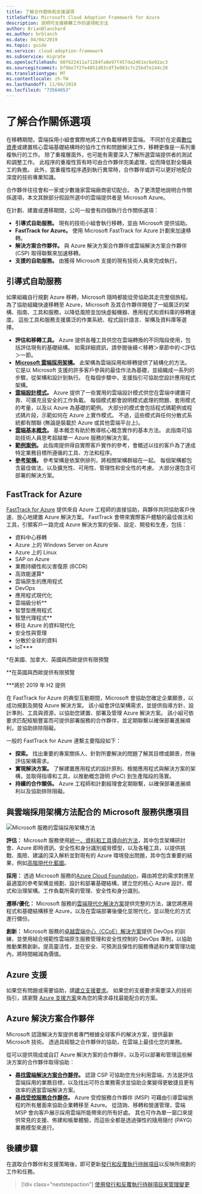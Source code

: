 ```yaml
---
title: 了解合作關係和支援選項
titleSuffix: Microsoft Cloud Adoption Framework for Azure
description: 說明可支援移轉工作的選項和方法
author: BrianBlanchard
ms.author: brblanch
ms.date: 04/04/2019
ms.topic: guide
ms.service: cloud-adoption-framework
ms.subservice: migrate
ms.openlocfilehash: 60f622411a71284fa8e97f457da2461ec6e02ac3
ms.sourcegitcommit: bf9be7f2fe4851d83cdf3e083c7c25bd7e144c20
ms.translationtype: MT
ms.contentlocale: zh-TW
ms.lasthandoff: 11/04/2019
ms.locfileid: "73564653"
---
```

# <a name="understand-partnership-options"></a>了解合作關係選項

在移轉期間，雲端採用小組會實際地將工作負載移轉至雲端。 不同於在定義[數位資產](../../../digital-estate/index.md)或建置核心雲端基礎結構時的協作工作和問題解決工作，移轉更像是一系列重複執行的工作。 除了重複層面外，也可能有需要深入了解所選雲端提供者的測試和調整工作。 此程序的重複性質有時可由合作夥伴完美處理，從而降低對全職員工的負擔。 此外，當重複性程序遇到執行異常時，合作夥伴或許可以更好地配合深度的技術專業知識。

合作夥伴往往會和一家或少數幾家雲端廠商密切配合。 為了更清楚地說明合作關係選項，本文其餘部分假設所選中的雲端提供者是 Microsoft Azure。

在計劃、建置或遷移期間，公司一般會有四個執行合作關係選項：

- **引導式自助服務。** 現有的技術小組會執行移轉，並由 Microsoft 提供協助。
- **FastTrack for Azure。** 使用 Microsoft FastTrack for Azure 計劃來加速移轉。
- **解決方案合作夥伴。** 與 Azure 解決方案合作夥伴或雲端解決方案合作夥伴 (CSP) 取得聯繫來加速移轉。
- **支援的自助服務。** 由獲得 Microsoft 支援的現有技術人員來完成執行。

## <a name="guided-self-service"></a>引導式自助服務

如果組織自行規劃 Azure 移轉，Microsoft 隨時都能從旁協助其走完整個旅程。 為了協助組織快速移轉至 Azure，Microsoft 及其合作夥伴開發了一組廣泛的架構、指南、工具和服務，以降低風險並加快虛擬機器、應用程式和資料庫的移轉速度。 這些工具和服務支援廣泛的作業系統、程式設計語言、架構及資料庫等選擇。

- **評估和移轉工具。** Azure 提供各種工具供您在雲端轉換的不同階段使用，包括評估現有的基礎結構。 如需詳細資訊，請參閱後續＜移轉＞章節中的＜評估＞一節。
- **[Microsoft 雲端採用架構](../../index.md)。** 此架構為雲端採用和移轉提供了結構化的方法。 它是以 Microsoft 支援的許多客戶參與的最佳作法為基礎，並組織成一系列的步驟，從架構和設計到執行。 在每個步驟中，支援指引可協助您設計應用程式架構。
- **[雲端設計模式](https://docs.microsoft.com/azure/architecture/patterns)。** Azure 提供了一些實用的雲端設計模式供您在雲端中建置可靠、可擴充且安全的工作負載。 每個模式都會說明模式處理的問題、套用模式的考量，以及以 Azure 為基礎的範例。 大部分的模式會包括程式碼範例或程式碼片段，示範如何在 Azure 上實作模式。 不過，這些模式與任何分散式系統都有關聯 (無論是裝載於 Azure 或其他雲端平台上)。
- **[雲端基本概念](https://docs.microsoft.com/azure/architecture/guide)。** 基本概念有助於教導核心概念實作的基本方法。 此指南可協助技術人員思考超越單一 Azure 服務的解決方案。
- **[範例案例](https://docs.microsoft.com/azure/architecture/example-scenario)。** 此指南提供得自實際客戶實作的參考，會概述以往的客戶為了達成特定業務目標所遵循的工具、方法和程序。
- **[參考架構](https://docs.microsoft.com/azure/architecture/reference-architectures)。** 參考架構是依案例排列，將相關架構群組在一起。 每個架構都包含最佳做法，以及擴充性、可用性、管理性和安全性的考慮。 大部分還包含可部署的解決方案。

## <a name="fasttrack-for-azure"></a>FastTrack for Azure

[FastTrack for Azure](https://azure.microsoft.com/roadmap/fasttrack-for-azure) 提供來自 Azure 工程師的直接協助，與夥伴共同協助客戶快速、放心地建置 Azure 解決方案。 FastTrack 會帶來實際客戶體驗的最佳做法和工具，引領客戶一路完成 Azure 解決方案的安裝、設定、開發和生產，包括：

- 資料中心移轉
- Azure 上的 Windows Server on Azure
- Azure 上的 Linux
- SAP on Azure
- 業務持續性和災害復原 (BCDR)
- 高效能運算*
- 雲端原生的應用程式
- DevOps
- 應用程式現代化
- 雲端級分析**
- 智慧型應用程式
- 智慧代理程式**
- 移往 Azure 的資料現代化
- 安全性與管理
- 分散於全球的資料
- IoT***

*在美國、加拿大、英國與西歐提供有限預覽

**在英國與西歐提供有限預覽

***將於 2019 年 H2 提供

在 FastTrack for Azure 的典型互動期間，Microsoft 會協助您確定企業願景，以成功規劃及開發 Azure 解決方案。 該小組會評估架構需求，並提供指導方針、設計準則、工具與資源，以協助您建置、部署及管理 Azure 解決方案。 該小組可依要求匹配經驗豐富而可提供部署服務的合作夥伴，並定期聯繫以確保部署進展順利，並協助排除阻礙。

一般的 FastTrack for Azure 連繫主要階段如下：

- **探索。** 找出重要的專案關係人、針對所要解決的問題了解其目標或願景，然後評估架構需求。
- **實現解決方案。** 了解建置應用程式的設計原則、檢閱應用程式與解決方案的架構，並取得指導和工具，以推動概念證明 (PoC) 到生產階段的落實。
- **持續的合作關係。** Azure 工程師和計劃經理會定期聯繫，以確保部署進展順利以及協助排除阻礙。

## <a name="microsoft-services-offerings-aligned-to-cloud-adoption-framework-approaches"></a>與雲端採用架構方法配合的 Microsoft 服務供應項目

![Microsoft 服務的雲端採用架構方法](../../../_images/migrate/mcs-program-approach.jpg)

**評估：** Microsoft 服務使用[統一、資料和工具導向的方法](https://download.microsoft.com/download/C/7/C/C7CEA89D-7BDB-4E08-B998-737C13107361/Secure_Cloud_Insights_Datasheet_EN_US.pdf)，其中包含架構研討會、Azure 即時資訊、安全性和身分識別威脅模型，以及各種工具，以提供挑戰、風險、建議的深入解析並對現有的 Azure 環境發出問題，其中包含重要的結果，例如[高階現代化藍圖](https://download.microsoft.com/download/F/7/2/F72FAD7E-8BBD-4E04-8C7B-9AC4FE04A150/Cloud_Adoption_Discovery_and_Roadmap_Datasheet.pdf)。

**採用：** 透過 Microsoft 服務的[Azure Cloud Foundation](https://download.microsoft.com/download/D/8/7/D872DFD0-1C46-4145-95E4-B5EAB2958B96/Hybrid_Cloud_Foundation_Datasheet_EN_US.pdf)，藉由將您的需求對應至最適當的參考架構並規劃、設計和部署基礎結構，建立您的核心 Azure 設計、模式和治理架構。工作負載所需的管理、安全性和身分識別。

**遷移/優化：** Microsoft 服務的[雲端現代化解決方案](https://download.microsoft.com/download/3/7/3/373F90E3-8568-44F3-B096-CD9C1CD28AB7/Cloud_Modernization_Datasheet_EN_US.pdf)提供完整的方法，讓您將應用程式和基礎結構移至 Azure，以及在雲端部署後優化並現代化，並以簡化的方式進行備份。

**創新：** Microsoft 服務的[卓越雲端中心（CCoE）解決方案](https://download.microsoft.com/download/F/8/B/F8BBE4BD-E5F8-4DFB-82F7-C0A4E17051BB/Cloud_Center_of_Excellence_Datasheet_EN_US.pdf)提供 DevOps 的訓練，並使用結合規範性雲端原生服務管理和安全性控制的 DevOps 準則，以協助推動業務創新。提高靈活性，並在安全、可預測且彈性的服務傳遞和作業管理功能內，將時間縮減為價值。

## <a name="azure-support"></a>Azure 支援

如果您有問題或需要協助，請[建立支援要求](https://portal.azure.com/#blade/Microsoft_Azure_Support/HelpAndSupportBlade/newsupportrequest)。 如果您的支援要求需要深入的技術指引，請瀏覽 [Azure 支援方案](https://azure.microsoft.com/support/plans)來為您的需求尋找最能配合的方案。

## <a name="azure-solutions-partner"></a>Azure 解決方案合作夥伴

Microsoft 認證解決方案提供者專門根據全球客戶的解決方案，提供最新 Microsoft 技術。 透過具經驗之合作夥伴的協助，在雲端上最佳化您的業務。

從可以提供現成或自訂 Azure 解決方案的合作夥伴，以及可以部署和管理這些解決方案的合作夥伴取得協助：

- **[尋找雲端解決方案合作夥伴](https://www.microsoft.com/solution-providers/home)。** 認證 CSP 可協助您充分利用雲端，方法是評估雲端採用的業務目標，以及找出可符合業務需求並協助企業變得更敏捷且更有效率的適當雲端解決方案。
- **[尋找受控服務合作夥伴](https://www.microsoft.com/solution-providers/search?cacheId=16a3b49b-fef2-449d-bdf0-628008114cca)。** Azure 受控服務合作夥伴 (MSP) 可藉由引導雲端旅程的所有層面來協助企業轉移至 Azure。 從諮詢、移轉和營運管理，雲端 MSP 會向客戶展示採用雲端所能帶來的所有好處。 其也可作為單一窗口來提供常見的支援、佈建和帳單體驗，而這些全都是透過彈性的隨用隨付 (PAYG) 業務模型來進行。

## <a name="next-steps"></a>後續步驟

在選取合作夥伴和支援策略後，即可更新[發行和反覆執行待辦項目](./release-iteration-backlog.md)以反映所規劃的工作和任務。

> [!div class="nextstepaction"]
> [使用發行和反覆執行待辦項目來管理變更](./release-iteration-backlog.md)
